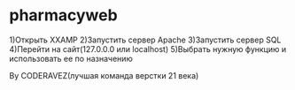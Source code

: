 # pharmacyweb
1)Открыть XXAMP
2)Запустить сервер Apache
3)Запустить сервер SQL
4)Перейти на сайт(127.0.0.0 или localhost)
5)Выбрать нужную функцию и использовать ее по назначению

By CODERAVEZ(лучшая команда верстки 21 века)
